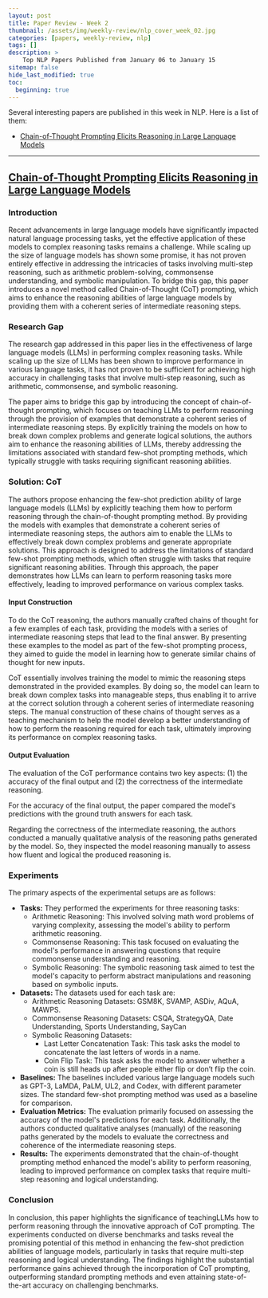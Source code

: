 ```yaml
---
layout: post
title: Paper Review - Week 2
thumbnail: /assets/img/weekly-review/nlp_cover_week_02.jpg
categories: [papers, weekly-review, nlp]
tags: []
description: >
    Top NLP Papers Published from January 06 to January 15
sitemap: false
hide_last_modified: true
toc:
  beginning: true
---
```


Several interesting papers are published in this week in NLP. Here is a list of them:
* [Chain-of-Thought Prompting Elicits Reasoning in Large Language Models][CoTSum]


---

## [Chain-of-Thought Prompting Elicits Reasoning in Large Language Models][CoTPaper]


### Introduction

Recent advancements in large language models have significantly impacted natural language processing tasks, yet the effective application of these models to complex reasoning tasks remains a challenge. While scaling up the size of language models has shown some promise, it has not proven entirely effective in addressing the intricacies of tasks involving multi-step reasoning, such as arithmetic problem-solving, commonsense understanding, and symbolic manipulation. To bridge this gap, this paper introduces a novel method called Chain-of-Thought (CoT) prompting, which aims to enhance the reasoning abilities of large language models by providing them with a coherent series of intermediate reasoning steps. 


### Research Gap

The research gap addressed in this paper lies in the effectiveness of large language models (LLMs) in performing complex reasoning tasks. While scaling up the size of LLMs has been shown to improve performance in various language tasks, it has not proven to be sufficient for achieving high accuracy in challenging tasks that involve multi-step reasoning, such as arithmetic, commonsense, and symbolic reasoning.

The paper aims to bridge this gap by introducing the concept of chain-of-thought prompting, which focuses on teaching LLMs to perform reasoning through the provision of examples that demonstrate a coherent series of intermediate reasoning steps. By explicitly training the models on how to break down complex problems and generate logical solutions, the authors aim to enhance the reasoning abilities of LLMs, thereby addressing the limitations associated with standard few-shot prompting methods, which typically struggle with tasks requiring significant reasoning abilities.

### Solution: CoT

The authors propose enhancing the few-shot prediction ability of large language models (LLMs) by explicitly teaching them how to perform reasoning through the chain-of-thought prompting method. By providing the models with examples that demonstrate a coherent series of intermediate reasoning steps, the authors aim to enable the LLMs to effectively break down complex problems and generate appropriate solutions. This approach is designed to address the limitations of standard few-shot prompting methods, which often struggle with tasks that require significant reasoning abilities. Through this approach, the paper demonstrates how LLMs can learn to perform reasoning tasks more effectively, leading to improved performance on various complex tasks.


#### Input Construction 

To do the CoT reasoning, the authors manually crafted chains of thought for a few examples of each task, providing the models with a series of intermediate reasoning steps that lead to the final answer. By presenting these examples to the model as part of the few-shot prompting process, they aimed to guide the model in learning how to generate similar chains of thought for new inputs.

CoT essentially involves training the model to mimic the reasoning steps demonstrated in the provided examples. By doing so, the model can learn to break down complex tasks into manageable steps, thus enabling it to arrive at the correct solution through a coherent series of intermediate reasoning steps. The manual construction of these chains of thought serves as a teaching mechanism to help the model develop a better understanding of how to perform the reasoning required for each task, ultimately improving its performance on complex reasoning tasks.

#### Output Evaluation

The evaluation of the CoT performance contains two key aspects: (1) the accuracy of the final output and (2) the correctness of the intermediate reasoning. 

For the accuracy of the final output, the paper compared the model's predictions with the ground truth answers for each task.

Regarding the correctness of the intermediate reasoning, the authors conducted a manually qualitative analysis of the reasoning paths generated by the model.  So, they inspected the model reasoning manually to assess how fluent and logical the produced reasoning is.

### Experiments

The primary aspects of the experimental setups are as follows:

* **Tasks:** They performed the experiments for three reasoning tasks:
    * Arithmetic Reasoning: This involved solving math word problems of varying complexity, assessing the model's ability to perform arithmetic reasoning.
    * Commonsense Reasoning: This task focused on evaluating the model's performance in answering questions that require commonsense understanding and reasoning.
    * Symbolic Reasoning: The symbolic reasoning task aimed to test the model's capacity to perform abstract manipulations and reasoning based on symbolic inputs. 
* **Datasets:** The datasets used for each task are:
    * Arithmetic Reasoning Datasets: GSM8K, SVAMP, ASDiv, AQuA, MAWPS.
    * Commonsense Reasoning Datasets: CSQA, StrategyQA, Date Understanding, Sports Understanding, SayCan
    * Symbolic Reasoning Datasets:
        * Last Letter Concatenation Task: This task asks the model to concatenate the last letters of words in a name.
        * Coin Flip Task: This task asks the model to answer whether a coin is still heads up after people either flip or don’t flip the coin.
* **Baselines:** The baselines included various large language models such as GPT-3, LaMDA, PaLM, UL2, and Codex, with different parameter sizes. The standard few-shot prompting method was used as a baseline for comparison.
* **Evaluation Metrics:** The evaluation primarily focused on assessing the accuracy of the model's predictions for each task. Additionally, the authors conducted qualitative analyses (manually) of the reasoning paths generated by the models to evaluate the correctness and coherence of the intermediate reasoning steps.
* **Results:** The experiments demonstrated that the chain-of-thought prompting method enhanced the model's ability to perform reasoning, leading to improved performance on complex tasks that require multi-step reasoning and logical understanding.

### Conclusion

In conclusion, this paper highlights the significance of teachingLLMs how to perform reasoning through the innovative approach of CoT prompting. The experiments conducted on diverse benchmarks and tasks reveal the promising potential of this method in enhancing the few-shot prediction abilities of language models, particularly in tasks that require multi-step reasoning and logical understanding. The findings highlight the substantial performance gains achieved through the incorporation of CoT prompting, outperforming standard prompting methods and even attaining state-of-the-art accuracy on challenging benchmarks. 


[CoTPaper]: https://arxiv.org/pdf/2201.11903.pdf
[CoTSum]: /blog/2023/week-2/#chain-of-thought-prompting-elicits-reasoning-in-large-language-models